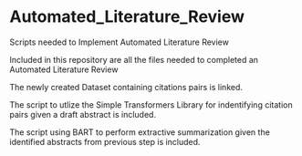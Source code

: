 # Automated_Literature_Review
Scripts needed to Implement Automated Literature Review

Included in this repository are all the files needed to completed an Automated Literature Review

The newly created Dataset containing citations pairs is linked.

The script to utlize the Simple Transformers Library for indentifying citation pairs given a draft abstract is included.

The script using BART to perform extractive summarization given the identified abstracts from previous step is included.
